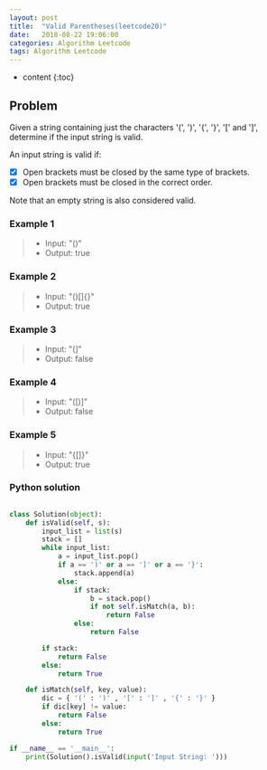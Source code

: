 ```yaml
---
layout: post
title:  "Valid Parentheses(leetcode20)"
date:   2018-08-22 19:06:00
categories: Algorithm Leetcode
tags: Algorithm Leetcode
---
```


* content
{:toc}

## Problem

Given a string containing just the characters '(', ')', '{', '}', '[' and ']', determine if the input string is valid.

An input string is valid if:

- [x] Open brackets must be closed by the same type of brackets.
- [x] Open brackets must be closed in the correct order.

Note that an empty string is also considered valid.

### Example 1

>* Input: "()"
>* Output: true

### Example 2

>* Input: "()[]{}"
>* Output: true

### Example 3

>* Input: "(]"
>* Output: false

### Example 4

>* Input: "([)]"
>* Output: false

### Example 5
>* Input: "{[]}"
>* Output: true




### Python solution

```python

class Solution(object):
    def isValid(self, s):
        input_list = list(s)
        stack = []
        while input_list:
            a = input_list.pop()
            if a == ')' or a == ']' or a == '}':
                stack.append(a)
            else:
                if stack:
                    b = stack.pop()
                    if not self.isMatch(a, b):
                        return False
                else:
                    return False       

        if stack:
            return False
        else:
            return True

    def isMatch(self, key, value):
        dic = { '(' : ')' , '[' : ']' , '{' : '}' }
        if dic[key] != value:
            return False
        else:
            return True

if __name__ == '__main__':
    print(Solution().isValid(input('Input String: ')))

```